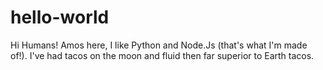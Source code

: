 # hello-world

Hi Humans!
Amos here, I like Python and Node.Js (that's what I'm made of!).
I've had tacos on the moon and fluid then far superior to Earth tacos.

